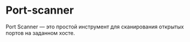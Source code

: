 # Port-scanner
Port Scanner — это простой инструмент для сканирования открытых портов на заданном хосте.
